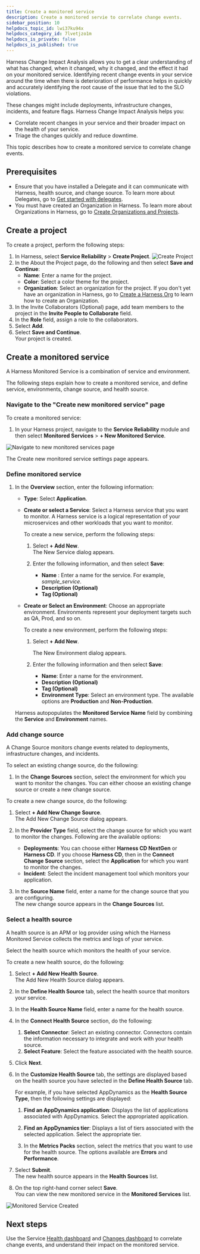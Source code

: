 ```yaml
---
title: Create a monitored service
description: Create a monitored servie to correlate change events.
sidebar_position: 10
helpdocs_topic_id: lwi37ku94x
helpdocs_category_id: 7lvetjzo1m
helpdocs_is_private: false
helpdocs_is_published: true
---
```


Harness Change Impact Analysis allows you to get a clear understanding of what has changed, when it changed, why it changed, and the effect it had on your monitored service.  Identifying recent change events in your service around the time when there is deterioration of performance helps in quickly and accurately identifying the root cause of the issue that led to the SLO violations.

These changes might include deployments, infrastructure changes, incidents, and feature flags. Harness Change Impact Analysis helps you: 

- Correlate recent changes in your service and their broader impact on the health of your service.
- Triage the changes quickly and reduce downtime.

This topic describes how to create a monitored service to correlate change events.


## Prerequisites

- Ensure that you have installed a Delegate and it can communicate with Harness, health source, and change source. To learn more about Delegates, go to [Get started with delegates](https://developer.harness.io/docs/category/get-started-with-delegates).
- You must have created an Organization in Harness. To learn more about Organizations in Harness, go to [Create Organizations and Projects](https://developer.harness.io/docs/platform/organizations-and-projects/create-an-organization).

## Create a project
To create a project, perform the following steps:

1. In Harness, select **Service Reliability** > **Create Project**.
   ![Create Project](./static/change-impact-create-project-navigate.png)
2. In the About the Project page, do the following and then select **Save and Continue**: 
   - **Name**: Enter a name for the project.
   - **Color**: Select a color theme for the project.
   - **Organization**: Select an organization for the project. If you don't yet have an organization in Harness, go to [Create a Harness Org](https://developer.harness.io/docs/platform/organizations-and-projects/create-an-organization#step-1-create-a-harness-org) to learn how to create an Organization.
3. In the Invite Collaborators (Optional) page, add team members to the project in the **Invite People to Collaborate** field.
4. In the **Role** field, assign a role to the collaborators.
5. Select **Add**.
6. Select **Save and Continue**.  
   Your project is created.


## Create a monitored service

A Harness Monitored Service is a combination of service and environment.

The following steps explain how to create a monitored service, and define service, environments, change source, and health source.


### Navigate to the "Create new monitored service" page

To create a monitored service:

1. In your Harness project, navigate to the **Service Reliability** module and then select **Monitored Services** > **+ New Monitored Service**.

![Navigate to new monitored services page](./static/change-impact-moniterdservice-navigate.png)

The Create new monitored service settings page appears.


### Define monitored service

1. In the **Overview** section, enter the following information:
    * **Type**: Select **Application**.
    * **Create or select a Service**: Select a Harness service that you want to monitor. A Harness service is a logical representation of your microservices and other workloads that you want to monitor.

      To create a new service, perform the following steps:
        
      1. Select **+ Add New**.  
        The New Service dialog appears.
      2. Enter the following information, and then select **Save**:
       
          *  **Name** : Enter a name for the service. For example, _sample_service_.
          *  **Description (Optional)**
          *  **Tag (Optional)** 

    * **Create or Select an Environment**: Choose an appropriate environment. Environments represent your deployment targets such as QA, Prod, and so on.
  
        To create a new environment, perform the following steps:
    
      1. Select **+ Add New**. 
     
         The New Environment dialog appears.
      2. Enter the following information and then select **Save**:

            * **Name**: Enter a name for the environment.
            * **Description (Optional)**
            * **Tag (Optional)**
            * **Environment Type**: Select an environment type. The available options are **Production** and **Non-Production**.

    Harness autopopulates the **Monitored Service Name** field by combining the **Service** and **Environment** names.


### Add change source

A Change Source monitors change events related to deployments, infrastructure changes, and incidents.  

To select an existing change source, do the following:

1. In the **Change Sources** section, select the environment for which you want to monitor the changes. You can either choose an existing change source or create a new change source.  
 
To create a new change source, do the following:

1. Select **+ Add New Change Source**.  
   The Add New Change Source dialog appears.  

2. In the **Provider Type** field, select the change source for which you want to monitor the changes. Following are the available options:  

    - **Deployments**: You can choose either **Harness CD NextGen** or **Harness CD**. If you choose **Harness CD**, then in the **Connect Change Source** section, select the **Application** for which you want to monitor the changes.  
    - **Incident**: Select the incident management tool which monitors your application.

3. In the **Source Name** field, enter a name for the change source that you are configuring.  
The new change source appears in the **Change Sources** list.


### Select a health source

A health source is an APM or log provider using which the Harness Monitored Service collects the metrics and logs of your service. 

Select the health source which monitors the health of your service.

To create a new health source, do the following:  

1. Select **+ Add New Health Source**.  
   The Add New Health Source dialog appears.

2. In the **Define Health Source** tab, select the health source that monitors your service.
   
3. In the **Health Source Name** field, enter a name for the health source.
   
4. In the **Connect Health Source** section, do the following:
    1. **Select Connector**: Select an existing connector. Connectors contain the information necessary to integrate and work with your health source.
    2. **Select Feature**: Select the feature associated with the health source.
   
5. Click **Next**.
   
6. In the **Customize Health Source** tab, the settings are displayed based on the health source you have selected in the **Define Health Source** tab.  
   
   For example, if you have selected AppDynamics as the **Health Source Type**, then the following settings are displayed:

   1. **Find an AppDynamics application**: Displays the list of applications associated with AppDynamics. Select the appropriated application.
   
   2. **Find an AppDynamics tier**: Displays a list of tiers associated with the selected application. Select the appropriate tier.
   
   3. In the **Metrics Packs** section, select the metrics that you want to use for the health source. The options available are **Errors** and **Performance**.
   
7. Select **Submit**.  
   The new health source appears in the **Health Sources** list.
   
8.   On the top right-hand corner select **Save**.  
    You can view the new monitored service in the **Monitored Services** list.

   ![Monitored Service Created](./static/change-impact-moniterdservice-created.png)

## Next steps

Use the Service [Health dashboard](change-impact-analysis-service-health-dashboard.md) and [Changes dashboard](change-impact-analysis-changes-dash-board.md) to correlate change events, and understand their impact on the monitored service.